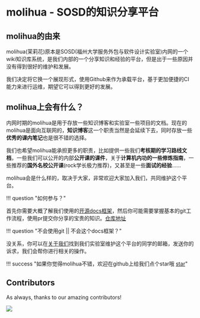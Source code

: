 # molihua - SOSD的知识分享平台


## molihua的由来

molihua(茉莉花)原本是SOSD(福州大学服务外包与软件设计实验室)内网的一个wiki知识库系统，是我们内部的一个分享知识和经验的平台，但是出于一些原因并没有得到很好的维护和发展。

我们决定将它换一个展现形式，使用Github来作为承载平台，基于更加便捷的CI能力来进行运维，期望它可以得到更好的发展。


## molihua上会有什么？

内网时期的molihua是用于存放一些知识博客和实验室一些项目的文档。现在的molihua是面向互联网的，**知识博客**这一个职责当然是会延续下去，同时存放一些**优秀的课内笔记**也是很不错的选择。

我们也希望molihua能承担更多的职责，比如提供一些我们**考核期的学习路线文档**，一些我们可以公开的内部**公开课的课件**，关于**计算机内功的一些修炼指南**，一些推荐的**国外名校公开课**(rock学长极力推荐)，又甚至是一些**面试的经验**......

molihua会是什么样的，取决于大家，非常欢迎大家加入我们，共同维护这个平台。

!!! question "如何参与？" 

首先你需要大概了解我们使用的[开源docs框架](https://squidfunk.github.io/mkdocs-material/setup/)，然后你可能需要掌握基本的git工作流程，使用pr提交你分享的宝贵的知识。[仓库地址](https://github.com/Fzu-SOSD-Lab/molihua)

!!! question "不会使用git || 不会这个docs框架？" 
  
没关系，你可以在[关于我们](./about.md)找到我们实验室维护这个平台的同学的邮箱，发送你的诉求，我们会帮你进行相关的操作。

!!! success "如果你觉得molihua不错，欢迎在github上给我们点个star哦 [star](https://github.com/Fzu-SOSD-Lab/molihua)" 

## Contributors

As always, thanks to our amazing contributors!

<a href="https://github.com/Fzu-SOSD-lab/molihua/graphs/contributors">
  <img src="https://contributors-img.web.app/image?repo=Fzu-SOSD-lab/molihua" />
</a>
